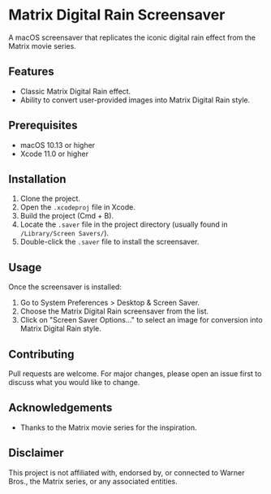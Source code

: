 # Matrix Digital Rain Screensaver

A macOS screensaver that replicates the iconic digital rain effect from the Matrix movie series.

## Features

- Classic Matrix Digital Rain effect.
- Ability to convert user-provided images into Matrix Digital Rain style.

## Prerequisites

- macOS 10.13 or higher
- Xcode 11.0 or higher

## Installation

1. Clone the project.
2. Open the `.xcodeproj` file in Xcode.
3. Build the project (Cmd + B).
4. Locate the `.saver` file in the project directory (usually found in `/Library/Screen Savers/`).
5. Double-click the `.saver` file to install the screensaver.

## Usage

Once the screensaver is installed:

1. Go to System Preferences > Desktop & Screen Saver.
2. Choose the Matrix Digital Rain screensaver from the list.
3. Click on "Screen Saver Options…" to select an image for conversion into Matrix Digital Rain style.

## Contributing

Pull requests are welcome. For major changes, please open an issue first to discuss what you would like to change.

## Acknowledgements

- Thanks to the Matrix movie series for the inspiration.

## Disclaimer

This project is not affiliated with, endorsed by, or connected to Warner Bros., the Matrix series, or any associated entities.
